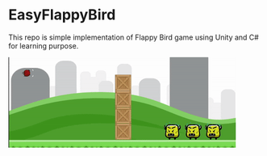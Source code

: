 # EasyFlappyBird

This repo is simple implementation of Flappy Bird game using Unity and C# for learning purpose.

![](https://github.com/prakashknaikade/EasyFlappyBird/blob/main/ezgif.com-gif-maker.gif)
